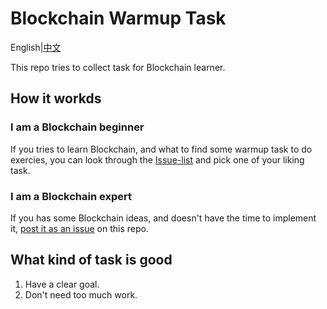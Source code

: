 # Blockchain Warmup Task

English|[中文](README_zh.md)

This repo tries to collect task for Blockchain learner.



## How it workds

### I am a Blockchain beginner

If you tries to learn Blockchain, and what to find some warmup task to do exercies,  you can look through the [Issue-list](https://github.com/bftfio/blockchain-warmup-task/issues) and pick one of your liking task.



### I am a Blockchain expert

If you has some Blockchain ideas, and doesn't have the time to implement it, [post it as an issue](https://github.com/bftfio/blockchain-warmup-task/issues/new) on this repo.



## What kind of task is good

1. Have a clear goal. 
2. Don't need too much work.

